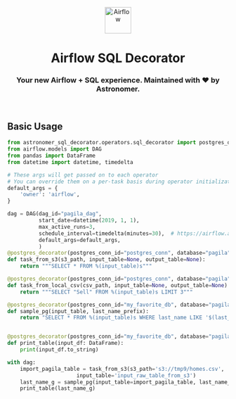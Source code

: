 <p align="center">
  <a href="https://www.airflow.apache.org">
    <img alt="Airflow" src="https://cwiki.apache.org/confluence/download/attachments/145723561/airflow_transparent.png?api=v2" width="60" />
  </a>
</p>
<h1 align="center">
  Airflow SQL Decorator
</h1>
  <h3 align="center">
  Your new Airflow + SQL experience. Maintained with ❤️ by Astronomer.
</h3>
<br/>

## Basic Usage

```python
from astronomer_sql_decorator.operators.sql_decorator import postgres_decorator
from airflow.models import DAG
from pandas import DataFrame
from datetime import datetime, timedelta

# These args will get passed on to each operator
# You can override them on a per-task basis during operator initialization
default_args = {
    'owner': 'airflow',
}

dag = DAG(dag_id="pagila_dag",
          start_date=datetime(2019, 1, 1),
          max_active_runs=3,
          schedule_interval=timedelta(minutes=30),  # https://airflow.apache.org/docs/stable/scheduler.html#dag-runs
          default_args=default_args,
          )
@postgres_decorator(postgres_conn_id="postgres_conn", database="pagila", output_table="my_raw_data", from_s3=True)
def task_from_s3(s3_path, input_table=None, output_table=None):
    return """SELECT * FROM %(input_table)s"""

@postgres_decorator(postgres_conn_id="postgres_conn", database="pagila", from_csv=True)
def task_from_local_csv(csv_path, input_table=None, output_table=None):
    return """SELECT "Sell" FROM %(input_table)s LIMIT 3"""

@postgres_decorator(postgres_conn_id="my_favorite_db", database="pagila")
def sample_pg(input_table, last_name_prefix):
    return "SELECT * FROM %(input_table)s WHERE last_name LIKE '$(last_name_prefix)s%%'", {"last_name_prefix": last_name_prefix}


@postgres_decorator(postgres_conn_id="my_favorite_db", database="pagila", to_dataframe=True)
def print_table(input_df: DataFrame):
    print(input_df.to_string)

with dag:
    import_pagila_table = task_from_s3(s3_path='s3://tmp9/homes.csv',
                      input_table='input_raw_table_from_s3')
    last_name_g = sample_pg(input_table=import_pagila_table, last_name_prefix="F")
    print_table(last_name_g)

```